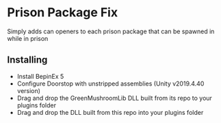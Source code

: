 # Prison Package Fix

Simply adds can openers to each prison package that can be spawned in while in prison

## Installing

- Install BepinEx 5
- Configure Doorstop with unstripped assemblies (Unity v2019.4.40 version)
- Drag and drop the GreenMushroomLib DLL built from its repo to your plugins folder
- Drag and drop the DLL built from this repo into your plugins folder
